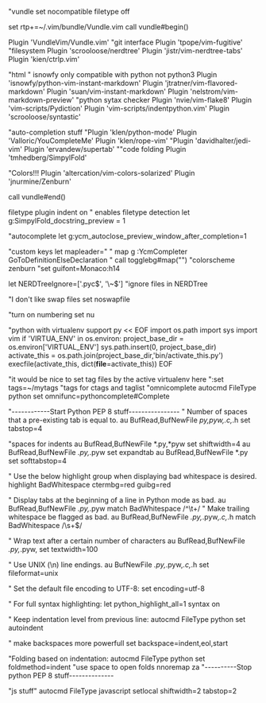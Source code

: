 
"vundle
set nocompatible
filetype off

set rtp+=~/.vim/bundle/Vundle.vim
call vundle#begin()

Plugin 'VundleVim/Vundle.vim'
"git interface
Plugin 'tpope/vim-fugitive'
"filesystem
Plugin 'scrooloose/nerdtree'
Plugin 'jistr/vim-nerdtree-tabs'
Plugin 'kien/ctrlp.vim' 

"html
"  isnowfy only compatible with python not python3
Plugin 'isnowfy/python-vim-instant-markdown'
Plugin 'jtratner/vim-flavored-markdown'
Plugin 'suan/vim-instant-markdown'
Plugin 'nelstrom/vim-markdown-preview'
"python sytax checker
Plugin 'nvie/vim-flake8'
Plugin 'vim-scripts/Pydiction'
Plugin 'vim-scripts/indentpython.vim'
Plugin 'scrooloose/syntastic'

"auto-completion stuff
"Plugin 'klen/python-mode'
Plugin 'Valloric/YouCompleteMe'
Plugin 'klen/rope-vim'
"Plugin 'davidhalter/jedi-vim'
Plugin 'ervandew/supertab'
""code folding
Plugin 'tmhedberg/SimpylFold'

"Colors!!!
Plugin 'altercation/vim-colors-solarized'
Plugin 'jnurmine/Zenburn'

call vundle#end()

filetype plugin indent on    " enables filetype detection
let g:SimpylFold_docstring_preview = 1

"autocomplete
let g:ycm_autoclose_preview_window_after_completion=1

"custom keys
let mapleader=" "
map <leader>g  :YcmCompleter GoToDefinitionElseDeclaration<CR>
"
call togglebg#map("<F5>")
"colorscheme zenburn
"set guifont=Monaco:h14

let NERDTreeIgnore=['\.pyc$', '\~$'] "ignore files in NERDTree

"I don't like swap files
set noswapfile

"turn on numbering
set nu

"python with virtualenv support
py << EOF
import os.path
import sys
import vim
if 'VIRTUA_ENV' in os.environ:
  project_base_dir = os.environ['VIRTUAL_ENV']
  sys.path.insert(0, project_base_dir)
  activate_this = os.path.join(project_base_dir,'bin/activate_this.py')
  execfile(activate_this, dict(__file__=activate_this))
EOF

"it would be nice to set tag files by the active virtualenv here
":set tags=~/mytags "tags for ctags and taglist
"omnicomplete
autocmd FileType python set omnifunc=pythoncomplete#Complete

"------------Start Python PEP 8 stuff----------------
" Number of spaces that a pre-existing tab is equal to.
au BufRead,BufNewFile *py,*pyw,*.c,*.h set tabstop=4

"spaces for indents
au BufRead,BufNewFile *.py,*pyw set shiftwidth=4
au BufRead,BufNewFile *.py,*.pyw set expandtab
au BufRead,BufNewFile *.py set softtabstop=4

" Use the below highlight group when displaying bad whitespace is desired.
highlight BadWhitespace ctermbg=red guibg=red

" Display tabs at the beginning of a line in Python mode as bad.
au BufRead,BufNewFile *.py,*.pyw match BadWhitespace /^\t\+/
" Make trailing whitespace be flagged as bad.
au BufRead,BufNewFile *.py,*.pyw,*.c,*.h match BadWhitespace /\s\+$/

" Wrap text after a certain number of characters
au BufRead,BufNewFile *.py,*.pyw, set textwidth=100

" Use UNIX (\n) line endings.
au BufNewFile *.py,*.pyw,*.c,*.h set fileformat=unix

" Set the default file encoding to UTF-8:
set encoding=utf-8

" For full syntax highlighting:
let python_highlight_all=1
syntax on

" Keep indentation level from previous line:
autocmd FileType python set autoindent

" make backspaces more powerfull
set backspace=indent,eol,start


"Folding based on indentation:
autocmd FileType python set foldmethod=indent
"use space to open folds
nnoremap <space> za 
"----------Stop python PEP 8 stuff--------------

"js stuff"
autocmd FileType javascript setlocal shiftwidth=2 tabstop=2

